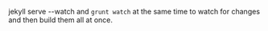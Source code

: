 jekyll serve --watch and `grunt watch` at the same time to watch for changes and then build them all at once.
